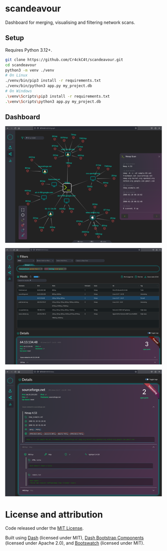 # scandeavour

Dashboard for merging, visualising and filtering network scans.

## Setup

Requires Python 3.12+.

```Bash
git clone https://github.com/Cr4ckC4t/scandeavour.git
cd scandeavour
python3 -m venv ./venv
# On Linux
./venv/bin/pip3 install -r requirements.txt
./venv/bin/python3 app.py my_project.db
# On Windows
.\venv\Scripts\pip3 install -r requirements.txt
.\venv\Scripts\python3 app.py my_project.db
```

## Dashboard



![View a graph with all scans, hosts and open ports.](example_graph.png)



![View all hosts from merged scan results.](example_data.png)



![View scan details for single hosts.](example_details.png)

# License and attribution

Code released under the [MIT License](LICENSE).

Built using [Dash](https://github.com/plotly/dash/tree/dev) (licensed under MIT), [Dash Bootstrap Components](https://github.com/facultyai/dash-bootstrap-components) (licensed under Apache 2.0), and [Bootswatch](https://github.com/thomaspark/bootswatch) (licensed under MIT).

